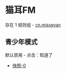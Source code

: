 # 猫耳FM

存在 1 规则组 - [cn.missevan](/src/apps/cn.missevan.ts)

## 青少年模式

默认禁用 - 点击：知道了

- [快照-0](https://i.gkd.li/i/12908433)
